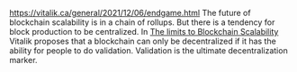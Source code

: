 https://vitalik.ca/general/2021/12/06/endgame.html
The future of blockchain scalability is in a chain of rollups. But there is a tendency for block production to be centralized. 
In [The limits to Blockchain Scalability](https://vitalik.ca/general/2021/05/23/scaling.html#its-crucial-for-blockchain-decentralization-for-regular-users-to-be-able-to-run-a-node) Vitalik proposes that a blockchain can only be decentralized if it has the ability for people to do validation. Validation is the ultimate decentralization marker.